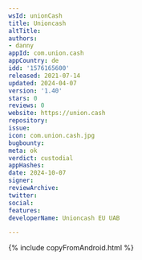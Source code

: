 ```yaml
---
wsId: unionCash
title: Unioncash
altTitle: 
authors:
- danny
appId: com.union.cash
appCountry: de
idd: '1576165600'
released: 2021-07-14
updated: 2024-04-07
version: '1.40'
stars: 0
reviews: 0
website: https://union.cash
repository: 
issue: 
icon: com.union.cash.jpg
bugbounty: 
meta: ok
verdict: custodial
appHashes: 
date: 2024-10-07
signer: 
reviewArchive: 
twitter: 
social: 
features: 
developerName: Unioncash EU UAB

---
```


{% include copyFromAndroid.html %}